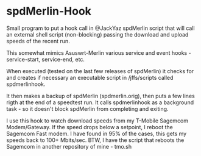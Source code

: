 # spdMerlin-Hook
Small program to put a hook call in @JackYaz spdMerlin script that will call an external shell script (non-blocking) passing the download and upload speeds of the recent run.

This somewhat mimics Asuswrt-Merlin various service and event hooks - service-start, service-end, etc.

When executed (tested on the last few releases of spdMerlin) it checks for and creates if necessary an executable script in /jffs/scripts called spdmerlinhook.

It then makes a backup of spdMerlin (spdmerlin.orig), then puts a few lines rigth at the end of a speedtest run. It calls spdmerlinhook as a background task - so it doesn't block spdMerlin from completing and exiting.

I use this hook to watch download speeds from my T-Mobile Sagemcom Modem/Gateway. If the speed drops below a setpoint, I reboot the Sagemcom Fast modem. I have found in 95% of the cases, this gets my speeds back to 100+ Mbits/sec.
BTW, I have the script that reboots the Sagemcom in another repository of mine - tmo.sh

